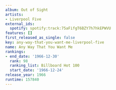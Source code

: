 ```yaml
---
album: Out of Sight
artists:
- Liverpool Five
external_ids:
  spotify: spotify:track:75aFifgT6BZY7h7hkEPWVU
features: []
first_released_as_single: false
key: any-way-that-you-want-me-liverpool-five
name: Any Way That You Want Me
rankings:
- end_date: '1966-12-30'
  rank: 98
  ranking_list: Billboard Hot 100
  start_date: '1966-12-24'
release_year: 1966
runtime: 157840
---
```


